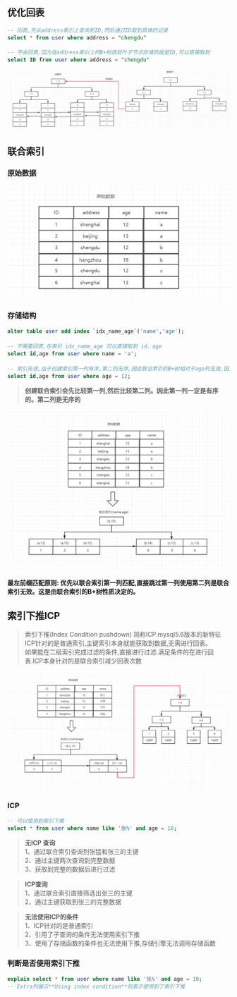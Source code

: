 
## 优化回表
``` sql
-- 回表,先从address索引上查询到ID,然后通过ID取到具体的记录
select * from user where address = "chengdu"

-- 不会回表,因为在address索引上的B+树底层叶子节点存储的就是ID,可以直接取到
select ID from user where address = "chengdu"
```

![](2022-09-12-21-40-18.png)

## 联合索引
### 原始数据
![](2022-09-12-22-10-39.png)

### 存储结构
``` sql
alter table user add index `idx_name_age`('name','age');

-- 不需要回表,在索引 idx_name_age 可以直接取到 id、age
select id,age from user where name = 'a';

-- 索引失效,由于创建索引第一列有序,第二列无序,因此联合索引的B+树相对于age列无效,因此索引失效.
select id,age from user where age = 12; 
```

> **创建联合索引会先比较第一列,然后比较第二列。因此第一列一定是有序的。第二列是无序的**

![](2022-09-12-22-14-10.png)

**最左前缀匹配原则: 优先以联合索引第一列匹配,直接跳过第一列使用第二列是联合索引无效。这是由联合索引的B+树性质决定的。**

## 索引下推ICP
> 索引下推(Index Condition pushdown) 简称ICP.mysql5.6版本的新特征  
> ICP针对的是普通索引,主键索引本身就能获取到数据,无需进行回表。  
> 如果能在二级索引完成过滤的条件,直接进行过滤.满足条件的在进行回表.ICP本身针对的是联合索引减少回表次数

![](2022-09-12-22-38-05.png)

### ICP
``` sql
-- 可以使用到索引下推
select * from user where name like '张%' and age = 10;
```


> **无ICP 查询**  
    1、通过联合索引查询到张猛和张三的主键  
    2、通过主键两次查询到完整数据  
    3、获取到完整的数据后进行过滤

> **ICP查询**  
    1、通过联合索引直接筛选出张三的主键  
    2、通过主键获取到张三的完整数据

> **无法使用ICP的条件**  
    1、ICP针对的是普通索引  
    2、引用了子查询的条件无法使用索引下推  
    3、使用了存储函数的条件也无法使用下推,存储引擎无法调用存储函数

### 判断是否使用索引下推
``` sql
explain select * from user where name like '张%' and age = 10;
-- Extra列展示**Using index condition**则表示使用到了索引下推
```